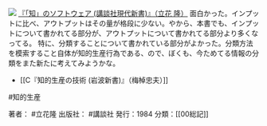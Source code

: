 
[![](https://images-fe.ssl-images-amazon.com/images/I/41QEeDwecNL._SL160_.jpg)](http://www.amazon.co.jp/exec/obidos/ASIN/4061457225/choiyaki81-22/ref=nosim)
[『「知」のソフトウェア (講談社現代新書)』（立花 隆）](http://www.amazon.co.jp/exec/obidos/ASIN/4061457225/choiyaki81-22/ref=nosim)
面白かった。インプットに比べ、アウトプットはその量が格段に少ない。やから、本書でも、インプットについて書かれてる部分が、アウトプットについて書かれてる部分より多くなってる。
特に、分類することについて書かれている部分がよかった。分類方法を模索すること自体が知的生産行為である、ので、ぼくも、今ためてる情報の分類をまた新たに考えてみようかな。

- [[C『知的生産の技術 (岩波新書)』（梅棹忠夫）]]

#知的生産 

著者： #立花隆 
出版社： #講談社
発行：1984
分類：[[00総記]]